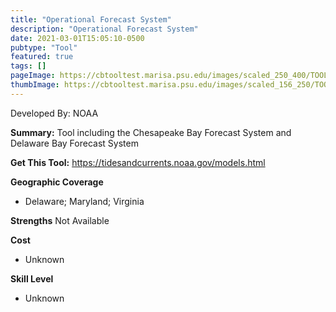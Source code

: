 ```yaml
---
title: "Operational Forecast System"
description: "Operational Forecast System"
date: 2021-03-01T15:05:10-0500
pubtype: "Tool"
featured: true
tags: []
pageImage: https://cbtooltest.marisa.psu.edu/images/scaled_250_400/TOOLID_3.0_ScreenCapture-1.png
thumbImage: https://cbtooltest.marisa.psu.edu/images/scaled_156_250/TOOLID_3.0_ScreenCapture-1.png
---
```

Developed By: NOAA

**Summary:** Tool including the Chesapeake Bay Forecast System and Delaware Bay Forecast System

__**Get This Tool:**__ https://tidesandcurrents.noaa.gov/models.html

__**Geographic Coverage**__
- Delaware; Maryland; Virginia

__**Strengths**__
Not Available

__**Cost**__
- Unknown

__**Skill Level**__
- Unknown
